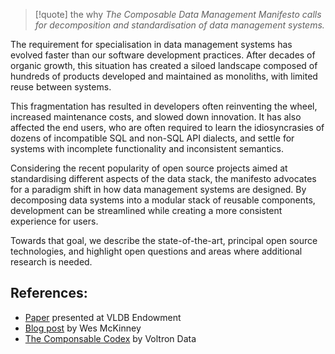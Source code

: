 > [!quote] the why
*The Composable Data Management Manifesto calls for decomposition and standardisation of data management systems.*

The requirement for specialisation in data management systems has evolved faster than our software development practices. After decades of organic growth, this situation has created a siloed landscape composed of hundreds of products developed and maintained as monoliths, with limited reuse between systems.

This fragmentation has resulted in developers often reinventing the wheel, increased maintenance costs, and slowed down innovation. It has also affected the end users, who are often required to learn the idiosyncrasies of dozens of incompatible SQL and non-SQL API dialects, and settle for systems with incomplete functionality and inconsistent semantics.

Considering the recent popularity of open source projects aimed at standardising different aspects of the data stack, the manifesto advocates for a paradigm shift in how data management systems are designed. By decomposing data systems into a modular stack of reusable components, development can be streamlined while creating a more consistent experience for users.

Towards that goal, we describe the state-of-the-art, principal open source technologies, and highlight open questions and areas where additional research is needed. 
## References:
- [Paper](https://www.vldb.org/pvldb/vol16/p2679-pedreira.pdf) presented at VLDB Endowment
- [Blog post](https://wesmckinney.com/blog/looking-back-15-years/#toward-a-more-modular-composable-data-stack) by Wes McKinney
- [The Componsable Codex](https://voltrondata.com/codex) by Voltron Data

